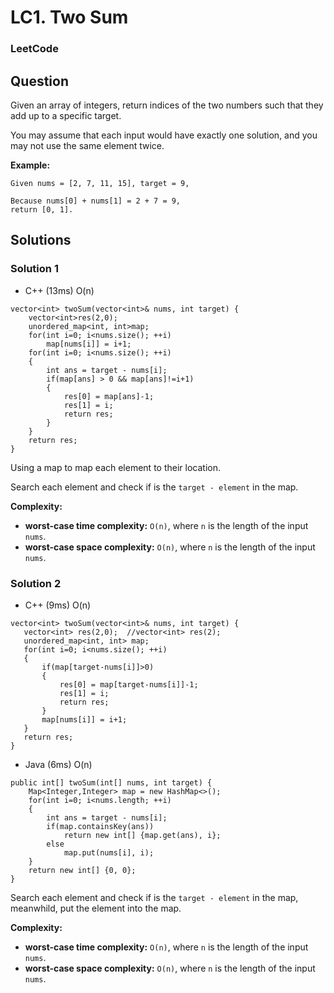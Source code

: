 # LC1. Two Sum

### LeetCode

## Question

Given an array of integers, return indices of the two numbers such that they add up to a specific target.

You may assume that each input would have exactly one solution, and you may not use the same element twice.

**Example:**
```
Given nums = [2, 7, 11, 15], target = 9,

Because nums[0] + nums[1] = 2 + 7 = 9,
return [0, 1].
```

## Solutions

### Solution 1
* C++ (13ms)  O(n)
```
vector<int> twoSum(vector<int>& nums, int target) {
    vector<int>res(2,0);
    unordered_map<int, int>map;
    for(int i=0; i<nums.size(); ++i)
        map[nums[i]] = i+1;
    for(int i=0; i<nums.size(); ++i)
    {
        int ans = target - nums[i];
        if(map[ans] > 0 && map[ans]!=i+1)
        {
            res[0] = map[ans]-1;
            res[1] = i;
            return res;
        }
    }
    return res;
}
```

Using a map to map each element to their location.

Search each element and check if is the `target - element` in the map.

**Complexity:**

* **worst-case time complexity:** `O(n)`, where `n` is the length of the input `nums`.
* **worst-case space complexity:** `O(n)`, where `n` is the length of the input `nums`.

### Solution 2

* C++ (9ms) O(n)
```
vector<int> twoSum(vector<int>& nums, int target) {
   vector<int> res(2,0);  //vector<int> res(2);
   unordered_map<int, int> map;
   for(int i=0; i<nums.size(); ++i)
   {
       if(map[target-nums[i]]>0)
       {
           res[0] = map[target-nums[i]]-1;
           res[1] = i;
           return res;
       }
       map[nums[i]] = i+1;
   }
   return res;
}
```

* Java (6ms) O(n)
```
public int[] twoSum(int[] nums, int target) {
    Map<Integer,Integer> map = new HashMap<>();
    for(int i=0; i<nums.length; ++i)
    {
        int ans = target - nums[i];
        if(map.containsKey(ans))
            return new int[] {map.get(ans), i};
        else
            map.put(nums[i], i);
    }
    return new int[] {0, 0};
}
```

Search each element and check if is the `target - element` in the map, meanwhild, put the element into the map.

**Complexity:**

* **worst-case time complexity:** `O(n)`, where `n` is the length of the input `nums`.
* **worst-case space complexity:** `O(n)`, where `n` is the length of the input `nums`.